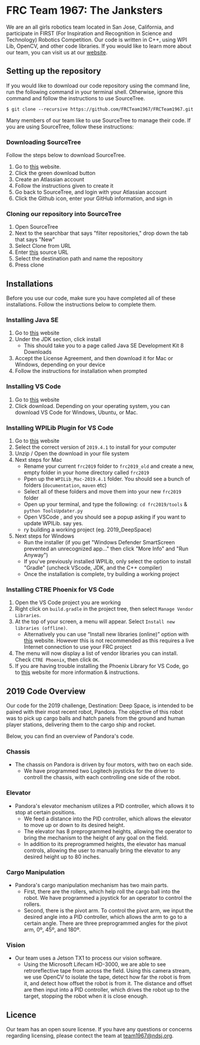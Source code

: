 # FRC Team 1967: The Janksters

We are an all girls robotics team located in San Jose, California, and participate in FIRST (For Inspiration and Recognition in Science and Technology) Robotics Competition. Our code is written in C++, using WPI Lib, OpenCV, and other code libraries. If you would like to learn more about our team, you can visit us at our [website](http://team1967.ndsj.org).

## Setting up the repository

If you would like to download our code repository using the command line, run the following command in your terminal shell. Otherwise, ignore this command and follow the instructions to use SourceTree.

    $ git clone --recursive https://github.com/FRCTeam1967/FRCTeam1967.git

Many members of our team like to use SourceTree to manage their code. If you are using SourceTree, follow these instructions:

### Downloading SourceTree

Follow the steps below to download SourceTree.

1. Go to [this](https://www.sourcetreeapp.com/) website.
2. Click the green download button
3. Create an Atlassian account
4. Follow the instructions given to create it
5. Go back to SourceTree, and login with your Atlassian account
6. Click the Github icon, enter your GitHub information, and sign in

### Cloning our repository into SourceTree

1. Open SourceTree
2. Next to the searchbar that says "filter repositories," drop down the tab that says "New"
3. Select Clone from URL
4. Enter [this](https://github.com/FRCTeam1967/FRCTeam1967.git) source URL
5. Select the destination path and name the repository
6. Press clone

## Installations

Before you use our code, make sure you have completed all of these installations. Follow the instructions below to complete them.

### Installing Java SE

1. Go to [this](https://www.oracle.com/technetwork/java/javase/downloads/jdk8-downloads-2133151.html) website
2. Under the JDK section, click install
    * This should take you to a page called Java SE Development Kit 8 Downloads
3. Accept the License Agreement, and then download it for Mac or Windows, depending on your device
4. Follow the instructions for installation when prompted

<!--
### Installing Eclipse

When creating and modifying our code, our team uses Eclipse Mars as an IDE. To install Eclipse, follow the steps below.
> **Note**: Please make sure you install Eclipse Mars.

1. Go to [this](https://eclipse.org/mars/) website
2. Click Download
3. Select Eclipse for C/C++
4. Follow the installation instructions when prompted
-->

### Installing VS Code
1. Go to [this](https://code.visualstudio.com/download) website
2. Click download. Depending on your operating system, you can download VS Code for Windows, Ubuntu, or Mac.

### Installing WPILib Plugin for VS Code 

1. Go to [this](https://github.com/wpilibsuite/allwpilib/releases/tag/v2019.4.1) website
2. Select the correct version of `2019.4.1` to install for your computer
3. Unzip / Open the download in your file system
4. Next steps for Mac
    * Rename your current `frc2019` folder to `frc2019_old` and create a new, empty folder in your home directory called `frc2019`
    * Ppen up the `WPILib_Mac-2019.4.1` folder. You should see a bunch of folders (`documentation`, `maven` etc)
    * Select all of these folders and move them into your new `frc2019` folder
    * Open up your terminal, and type the following: `cd frc2019/tools` & `python ToolsUpdater.py`
    * Open VSCode , and you should see a popup asking if you want to update WPILib. say yes.
    * ry building a working project (eg. 2019_DeepSpace)
5. Next steps for Windows
    * Run the installer (if you get "Windows Defender SmartScreen prevented an unrecognized app..." then click "More Info" and "Run Anyway")
    * If you've previously installed WPILib, only select the option to install "Gradle" (uncheck VScode, JDK, and the C++ compiler)
    * Once the installation is complete, try building a working project

### Installing CTRE Phoenix for VS Code
1. Open the VS Code project you are working
2. Right click on `build.gradle` in the project tree, then select `Manage Vendor Libraries`.
3. At the top of your screen, a menu will appear. Select `Install new libraries (offline)`.
    * Alternatively you can use “Install new libraries (online)” option with [this](http://devsite.ctr-electronics.com/maven/release/com/ctre/phoenix/Phoenix-latest.json) website. However this is not recommended as this requires a live Internet connection to use your FRC project
4. The menu will now display a list of vendor libraries you can install. Check `CTRE Phoenix`, then click `OK`.
5. If you are having trouble installing the Phoenix Library for VS Code, go to [this](https://phoenix-documentation.readthedocs.io/en/latest/ch05a_CppJava.html) website for more information & instructions.

<!--
### Installing the FRC Toolchains

Follow the [instructions](https://wpilib.screenstepslive.com/s/4485/m/13810/l/145002-installing-eclipse-c-java#installing_the_c_toolchains_c_teams_only) below to install the FRC Toolchains. 

1. Go to [this](http://first.wpi.edu/FRC/roborio/toolchains/) website to install the toolchain
2. Install the most recent, 2018, toolchain(GCC 5.5)
3. Follow the instructions from [this](https://wpilib.screenstepslive.com/s/4485/m/13810/l/145002-installing-eclipse-c-java#installing_the_c_toolchains_c_teams_only) website


### Installing Development Plugins in Eclipse

Follow the [instructions](https://wpilib.screenstepslive.com/s/4485/m/13810/l/145002-installing-eclipse-c-java#Installing-the-development-plugins---Option-1:-Onl) below to install the FRC development plugins in Eclipse.

1. Open Eclipse
2. In the top bar, select the Help menu
3. Click “Install New Software,” which is located near the bottom of the menu
4. Click “Add”
5. Type in the name: FRC Plugins
6. The location should be: http://first.wpi.edu/FRC/roborio/release/eclipse/ 
7. Click “OK”
8. Click the arrow to expand the WPILib Robot Development menu
9. Only select Robot C++ Development
10. Click next, next, accept, and finish
11. Click “OK” when prompted with a warning
12. Restart Eclipse when prompted

### Installing CAN Talon SRX Software

1. Go to [this](http://www.ctr-electronics.com/control-system/hro.html#product_tabs_technical_resources) website
2. Under Stable Installer on the left side, download based on your computer
    * Macs - Download CTRE Toolsuite (No Installer) package 4.4.1.14 (.zip)
    * PCs - Download CTRE Toolsuite Installer 4.4.1.14 (.zip)
3. Unzip the file
4. Open a new Finder window
5. Go to your wpilib folder -> user -> cpp -> lib
    * On a mac: 
        * Command + Shift + G
        * Type “/Users/” and click “Go”
        * Click on your user
6. Name this cpp folder “cpp-[date]” (ex. cpp-Nov9)
7. Drag the cpp folder you just downloaded (inside the into the “user” folder of your Finder
8. Restart Eclipse after
-->

## 2019 Code Overview

Our code for the 2019 challenge, Destination: Deep Space, is intended to be paired with their most recent robot, Pandora. The objective of this robot was to pick up cargo balls and hatch panels from the ground and human player stations, delivering them to the cargo ship and rocket.

Below, you can find an overview of Pandora's code.

### Chassis

* The chassis on Pandora is driven by four motors, with two on each side.
    * We have programmed two Logitech joysticks for the driver to controll the chassis, with each controlling one side of the robot.

### Elevator

* Pandora's elevator mechanism utilizes a PID controller, which allows it to stop at certain positions.
    * We feed a distance into the PID controller, which allows the elevator to move up or down to its desired height.
    * The elevator has 8 preprogrammed heights, allowing the operator to bring the mechanism to the height of any goal on the field.
    * In addition to its preprogrammed heights, the elevator has manual controls, allowing the user to manually bring the elevator to any desired height up to 80 inches. 

### Cargo Manipulation
* Pandora's cargo manipulation mechanism has two main parts.
    * First, there are the rollers, which help roll the cargo ball into the robot. We have programmed a joystick for an operator to control the rollers.
    * Second, there is the pivot arm. To control the pivot arm, we input the desired angle into a PID controller, which allows the arm to go to a certain angle. There are three preprogrammed angles for the pivot arm, 0º, 45º, and 180º.

### Vision

* Our team uses a Jetson TX1 to process our vision software. 
    * Using the Microsoft Lifecam HD-3000, we are able to see retroreflective tape from across the field. Using this camera stream, we use OpenCV to isolate the tape, detect how far the robot is from it, and detect how offset the robot is from it. The distance and offset are then input into a PID controller, which drives the robot up to the target, stopping the robot when it is close enough.

## Licence

Our team has an open soure license. If you have any questions or concerns regarding licensing, please contect the team at team1967@ndsj.org.